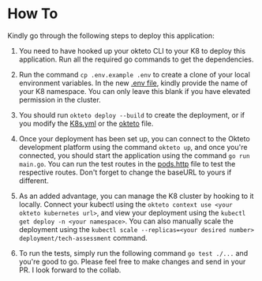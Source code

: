 # How To
Kindly go through the following steps to deploy this application:

1. You need to have hooked up your okteto CLI to your K8 to deploy this application. Run all the required go commands to get the dependencies.

2. Run the command ```cp .env.example .env``` to create a clone of your local environment variables. In the new [.env file](./.env), kindly provide the name of your K8 namespace. You can only leave this blank if you have elevated permission in the cluster.

3. You should run ```okteto deploy --build``` to create the deployment, or if you modify the [K8s.yml](./k8s.yml) or the [okteto](./okteto.yml) file. 

4. Once your deployment has been set up, you can connect to the Okteto development platform using the command ```okteto up```, and once you're connected, you should start the application using the command ```go run main.go```. You can run the test routes in the [pods.http](./http/pods.http) file to test the respective routes. Don't forget to change the baseURL to yours if different. 

5. As an added advantage, you can manage the K8 cluster by hooking to it locally. Connect your kubectl using the ```okteto context use <your okteto kubernetes url>```, and view your deployment using the ```kubectl get deploy -n <your namespace>```. You can also manually scale the deployment using the ```kubectl scale --replicas=<your desired number> deployment/tech-assessment``` command.

6. To run the tests, simply run the following command ```go test ./...``` and you're good to go. Please feel free to make changes and send in your PR. I look forward to the collab. 